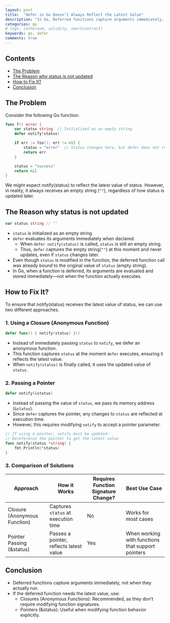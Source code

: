 ```yaml
---
layout: post
title:  "defer in Go Doesn’t Always Reflect the Latest Value"
description: "In Go, Deferred functions capture arguments immediately, not when they actually run."
categories: go
# tags: [ethereum, solidity, smartcontract]
keywords: go, defer
comments: true
---
```


## Contents

- [The Problem](#the-problem)
- [The Reason why status is not updated](#the-reason-why-status-is-not-updated)
- [How to Fix It?](#how-to-fix-it)
- [Conclusion](#conclusion)

## The Problem

Consider the following Go function:

```go
func f() error {
    var status string  // Initialized as an empty string
    defer notify(status)

    if err := foo(); err != nil {
        status = "error"  // Status changes here, but defer does not reflect this change
        return err
    }

    status = "success"
    return nil
}
```

We might expect notify(status) to reflect the latest value of status.
However, in reality, it always receives an empty string (`""`), regardless of how status is updated later.

## The Reason why status is not updated

```go
var status string // ""
```

- `status` is initialized as an empty string
- `defer` evaluates its arguments immediately when declared.
  - When `defer notify(status)` is called, `status` is still an empty string.
  - Thus, `defer` captures the empty string(`""`) at this moment and never updates, even if `status` changes later.
- Even though `status` is modified in the function, the deferred function call was already bound to the original value of `status` (empty string).
- In Go, when a function is deferred, its arguments are evaluated and stored immediately—not when the function actually executes.

## How to Fix It?

To ensure that notify(status) receives the latest value of status, we can use two different approaches.

### 1. Using a Closure (Anonymous Function)

```go
defer func() { notify(status) }()
```

- Instead of immediately passing `status` to `notify`, we defer an anonymous function.
- This function captures `status` at the moment `defer` executes, ensuring it reflects the latest value.
- When `notify(status)` is finally called, it uses the updated value of `status`.

### 2. Passing a Pointer

```go
defer notify(&status)
```

- Instead of passing the value of `status`, we pass its memory address (`&status`).
- Since `defer` captures the pointer, any changes to `status` are reflected at execution time.
- However, this requires modifying `notify` to accept a pointer parameter.

```go
// If using a pointer, notify must be updated:
// Dereference the pointer to get the latest value
func notify(status *string) {
    fmt.Println(*status) 
}
```

### 3. Comparison of Solutions

| Approach | How it Works | Requires Function Signature Change? | Best Use Case |
| --- | --- | --- | --- |
| Closure (Anonymous Function) | Captures `status` at execution time | No | Works for most cases |
| Pointer Passing (&status) | Passes a pointer, reflects latest value | Yes | When working with functions that support pointers |

## Conclusion

- Deferred functions capture arguments immediately, not when they actually run.
- If the deferred function needs the latest value, use:
  - Closures (Anonymous Functions): Recommended, as they don’t require modifying function signatures.
  - Pointers (&status): Useful when modifying function behavior explicitly.
